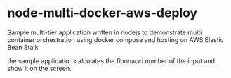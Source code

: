 # node-multi-docker-aws-deploy

Sample multi-tier application written in nodejs to demonstrate multi container orchestration using docker compose and hosting on AWS Elastic Bean Stalk

the sample application calculates the fibonacci number of the input and show it on the screen.
